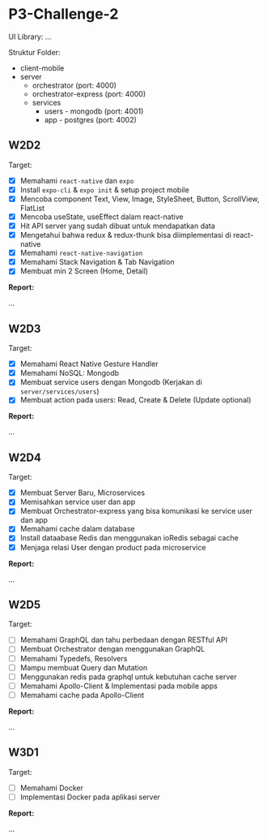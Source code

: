 # P3-Challenge-2

UI Library: ...

Struktur Folder:

- client-mobile
- server
  - orchestrator (port: 4000)
  - orchestrator-express (port: 4000)
  - services
    - users - mongodb (port: 4001)
    - app - postgres (port: 4002)

## W2D2

Target:

- [X] Memahami `react-native` dan `expo`
- [X] Install `expo-cli` & `expo init` & setup project mobile
- [X] Mencoba component Text, View, Image, StyleSheet, Button, ScrollView, FlatList
- [X] Mencoba useState, useEffect dalam react-native
- [X] Hit API server yang sudah dibuat untuk mendapatkan data
- [X] Mengetahui bahwa redux & redux-thunk bisa diimplementasi di react-native
- [X] Memahami `react-native-navigation`
- [X] Memahami Stack Navigation & Tab Navigation
- [X] Membuat min 2 Screen (Home, Detail)

**Report:**

...

## W2D3

Target:

- [X] Memahami React Native Gesture Handler
- [X] Memahami NoSQL: Mongodb
- [X] Membuat service users dengan Mongodb (Kerjakan di `server/services/users`)
- [X] Membuat action pada users: Read, Create & Delete (Update optional)

**Report:**

...

## W2D4

Target:

- [X] Membuat Server Baru, Microservices
- [X] Memisahkan service user dan app
- [X] Membuat Orchestrator-express yang bisa komunikasi ke service user dan app
- [X] Memahami cache dalam database
- [X] Install dataabase Redis dan menggunakan ioRedis sebagai cache
- [X] Menjaga relasi User dengan product pada microservice

**Report:**

...

## W2D5

Target:

- [ ] Memahami GraphQL dan tahu perbedaan dengan RESTful API
- [ ] Membuat Orchestrator dengan menggunakan GraphQL
- [ ] Memahami Typedefs, Resolvers
- [ ] Mampu membuat Query dan Mutation
- [ ] Menggunakan redis pada graphql untuk kebutuhan cache server
- [ ] Memahami Apollo-Client & Implementasi pada mobile apps
- [ ] Memahami cache pada Apollo-Client

**Report:**

...

## W3D1

Target:

- [ ] Memahami Docker
- [ ] Implementasi Docker pada aplikasi server

**Report:**

...
